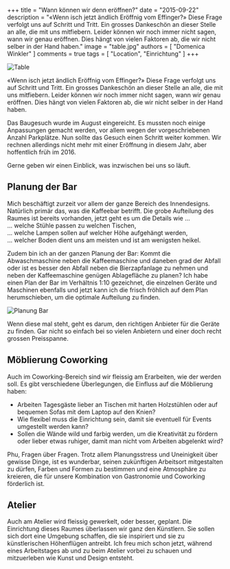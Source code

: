 +++
title = "Wann können wir denn eröffnen?"
date = "2015-09-22"
description = "«Wenn isch jetzt ändlich Eröffnig vom Effinger?» Diese Frage verfolgt uns auf Schritt und Tritt. Ein grosses Dankeschön an dieser Stelle an alle, die mit uns mitfiebern. Leider können wir noch immer nicht sagen, wann wir genau eröffnen. Dies hängt von vielen Faktoren ab, die wir nicht selber in der Hand haben."
image = "table.jpg"
authors = [ "Domenica Winkler" ]
comments = true
tags = [ "Location", "Einrichtung" ]
+++

![Table](table.jpg)

<div class="lead">
  «Wenn isch jetzt ändlich Eröffnig vom Effinger?» Diese Frage verfolgt uns auf Schritt und Tritt. Ein grosses Dankeschön an dieser Stelle an alle, die mit uns mitfiebern. Leider können wir noch immer nicht sagen, wann wir genau eröffnen. Dies hängt von vielen Faktoren ab, die wir nicht selber in der Hand haben. 
</div>

Das Baugesuch wurde im August eingereicht. Es mussten noch einige Anpassungen gemacht werden, vor allem wegen der vorgeschriebenen Anzahl Parkplätze. Nun sollte das Gesuch einen Schritt weiter kommen. Wir rechnen allerdings nicht mehr mit einer Eröffnung in diesem Jahr, aber hoffentlich früh im 2016.

Gerne geben wir einen Einblick, was inzwischen bei uns so läuft.


## Planung der Bar

Mich beschäftigt zurzeit vor allem der ganze Bereich des Innendesigns. Natürlich primär das, was die Kaffeebar betrifft. Die grobe Aufteilung des Raumes ist bereits vorhanden, jetzt geht es um die Details wie ...   
... welche Stühle passen zu welchen Tischen,   
... welche Lampen sollen auf welcher Höhe aufgehängt werden,   
... welcher Boden dient uns am meisten und ist am wenigsten heikel. 

Zudem bin ich an der ganzen Planung der Bar: Kommt die Abwaschmaschine neben die Kaffeemaschine und daneben grad der Abfall oder ist es besser den Abfall neben die Bierzapfanlage zu nehmen und neben der Kaffeemaschine genügen Ablagefläche zu planen? Ich habe einen Plan der Bar im Verhältnis 1:10 gezeichnet, die einzelnen Geräte und Maschinen ebenfalls und jetzt kann ich die frisch fröhlich auf dem Plan herumschieben, um die optimale Aufteilung zu finden.

![Planung Bar](planung-bar.jpg)

Wenn diese mal steht, geht es darum, den richtigen Anbieter für die Geräte zu finden. Gar nicht so einfach bei so vielen Anbietern und einer doch recht grossen Preisspanne.


## Möblierung Coworking

Auch im Coworking-Bereich sind wir fleissig am Erarbeiten, wie der werden soll. Es gibt verschiedene Überlegungen, die Einfluss auf die Möblierung haben:   

* Arbeiten Tagesgäste lieber an Tischen mit harten Holzstühlen oder auf bequemen Sofas mit dem Laptop auf den Knien?   
* Wie flexibel muss die Einrichtung sein, damit sie eventuell für Events umgestellt werden kann?   
* Sollen die Wände wild und farbig werden, um die Kreativität zu fördern oder lieber etwas ruhiger, damit man nicht vom Arbeiten abgelenkt wird?

Phu, Fragen über Fragen. Trotz allem Planungsstress und Uneinigkeit über gewisse Dinge, ist es wunderbar, seinen zukünftigen Arbeitsort mitgestalten zu dürfen, Farben und Formen zu bestimmen und eine Atmosphäre zu kreieren, die  für unsere Kombination von Gastronomie und Coworking förderlich ist. 


## Atelier

Auch am Atelier wird fleissig gewerkelt, oder besser, geplant. Die Einrichtung dieses Raumes überlassen wir ganz den Künstlern. Sie sollen sich dort eine Umgebung schaffen, die sie inspiriert und sie zu künstlerischen Höhenflügen antreibt. Ich freu mich schon jetzt, während eines Arbeitstages ab und zu beim Atelier vorbei zu schauen und mitzuerleben wie Kunst und Design entsteht. 